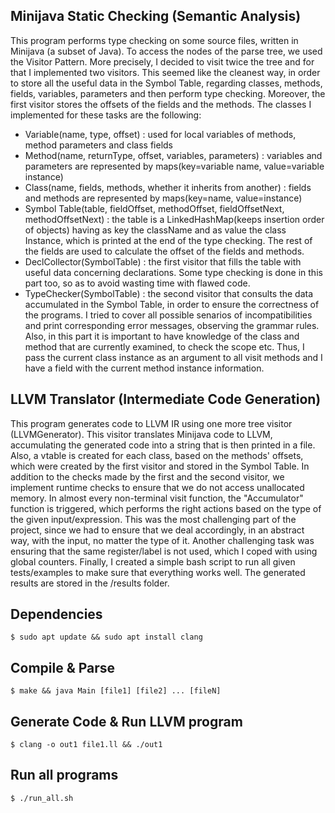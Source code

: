 ## Minijava Static Checking (Semantic Analysis)

This program performs type checking on some source files, written in Minijava (a subset of Java). To access the nodes of the parse tree, we used the Visitor Pattern. More precisely, I decided to visit twice the tree and for that I implemented two visitors. This seemed like the cleanest way, in order to store all the useful data in the Symbol Table, regarding classes, methods, fields, variables, parameters and then perform type checking. Moreover, the first visitor stores the offsets of the fields and the methods. The classes I implemented for these tasks are the following:

- Variable(name, type, offset) : used for local variables of methods, method parameters and class fields
- Method(name, returnType, offset, variables, parameters) : variables and parameters are represented by maps(key=variable name, value=variable instance)
- Class(name, fields, methods, whether it inherits from another) : fields and methods are represented by maps(key=name, value=instance)
- Symbol Table(table, fieldOffset, methodOffset, fieldOffsetNext, methodOffsetNext) : the table is a LinkedHashMap(keeps insertion order of objects) having as key the className and as value the class Instance, which is printed at the end of the type checking. The rest of the fields are used to calculate the offset of the fields and methods.
- DeclCollector(SymbolTable) : the first visitor that fills the table with useful data concerning declarations. Some type checking is done in this part too, so as to avoid wasting time with flawed code.
- TypeChecker(SymbolTable) : the second visitor that consults the data accumulated in the Symbol Table, in order to ensure the correctness of the programs. I tried to cover all possible senarios of incompatibilities and print corresponding error messages, observing the grammar rules. Also, in this part it is important to have knowledge of the class and method that are currently examined, to check the scope etc. Thus, I pass the current class instance as an argument to all visit methods and I have a field with the current method instance information.

## LLVM Translator (Intermediate Code Generation)

This program generates code to LLVM IR using one more tree visitor (LLVMGenerator). This visitor translates Minijava code to LLVM, accumulating the generated code into a string that is then printed in a file. Also, a vtable is created for each class, based on the methods' offsets, which were created by the first visitor and stored in the Symbol Table. In addition to the checks made by the first and the second visitor, we implement runtime checks to ensure that we do not access unallocated memory. In almost every non-terminal visit function, the "Accumulator" function is triggered, which performs the right actions based on the type of the given input/expression. This was the most challenging part of the project, since we had to ensure that we deal accordingly, in an abstract way, with the input, no matter the type of it. Another challenging task was ensuring that the same register/label is not used, which I coped with using global counters. Finally, I created a simple bash script to run all given tests/examples to make sure that everything works well. The generated results are stored in the /results folder.

## Dependencies

```
$ sudo apt update && sudo apt install clang
```

## Compile & Parse

```
$ make && java Main [file1] [file2] ... [fileN]
```

## Generate Code & Run LLVM program

```
$ clang -o out1 file1.ll && ./out1
```

## Run all programs

```
$ ./run_all.sh
```
